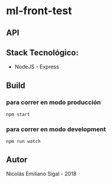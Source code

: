 # ml-front-test
## API
## Stack Tecnológico: 
* NodeJS - Express

## Build

### para correr en modo producción

```
npm start
```

### para correr en modo development
```
npm run watch
```

## Autor

Nicolás Emiliano Sigal - 2018